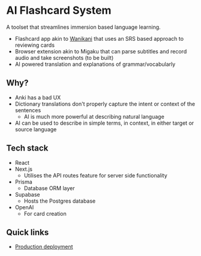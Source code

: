 # AI Flashcard System

A toolset that streamlines immersion based language learning.

- Flashcard app akin to [Wanikani](https://www.wanikani.com/) that uses an SRS based approach to reviewing cards
- Browser extension akin to Migaku that can parse subtitles and record audio and take screenshots (to be built)
- AI powered translation and explanations of grammar/vocabularly

## Why?

- Anki has a bad UX
- Dictionary translations don't properly capture the intent or context of the sentences
  - AI is much more powerful at describing natural language
- AI can be used to describe in simple terms, in context, in either target or source language

## Tech stack

- React
- Next.js
  - Utilises the API routes feature for server side functionality
- Prisma
  - Database ORM layer
- Supabase
  - Hosts the Postgres database
- OpenAI
  - For card creation

## Quick links

- [Production deployment](https://ai-flashcard-five.vercel.app/)
